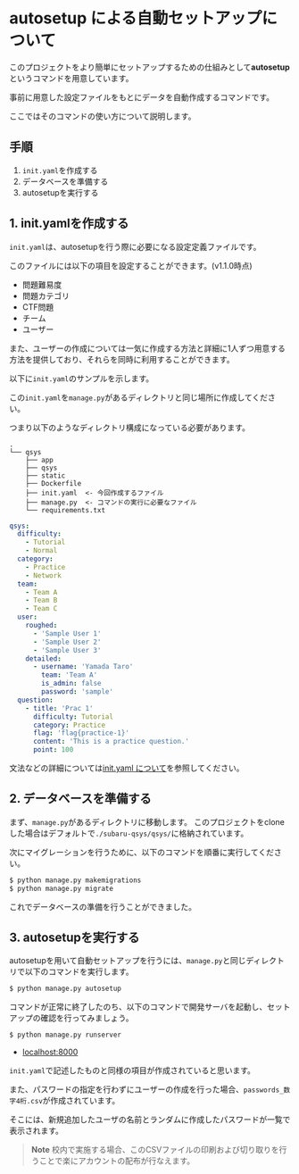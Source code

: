 # autosetup による自動セットアップについて

このプロジェクトをより簡単にセットアップするための仕組みとして**autosetup**というコマンドを用意しています。

事前に用意した設定ファイルをもとにデータを自動作成するコマンドです。

ここではそのコマンドの使い方について説明します。

## 手順

1. ``init.yaml``を作成する
2. データベースを準備する
3. autosetupを実行する

## 1. init.yamlを作成する

``init.yaml``は、autosetupを行う際に必要になる設定定義ファイルです。

このファイルには以下の項目を設定することができます。(v1.1.0時点)

- 問題難易度
- 問題カテゴリ
- CTF問題
- チーム
- ユーザー

また、ユーザーの作成については一気に作成する方法と詳細に1人ずつ用意する方法を提供しており、それらを同時に利用することができます。

以下に``init.yaml``のサンプルを示します。

この``init.yaml``を``manage.py``があるディレクトリと同じ場所に作成してください。

つまり以下のようなディレクトリ構成になっている必要があります。

```
.
└── qsys
    ├── app
    ├── qsys
    ├── static
    ├── Dockerfile
    ├── init.yaml  <- 今回作成するファイル
    ├── manage.py  <- コマンドの実行に必要なファイル
    └── requirements.txt
```

```yaml
qsys:
  difficulty:
    - Tutorial
    - Normal
  category:
    - Practice
    - Network
  team:
    - Team A
    - Team B
    - Team C
  user:
    roughed:
      - 'Sample User 1'
      - 'Sample User 2'
      - 'Sample User 3'
    detailed:
      - username: 'Yamada Taro'
        team: 'Team A'
        is_admin: false
        password: 'sample'
  question:
    - title: 'Prac 1'
      difficulty: Tutorial
      category: Practice
      flag: 'flag{practice-1}'
      content: 'This is a practice question.'
      point: 100
```

文法などの詳細については[init.yaml について](../developer/syntax-of-init-yaml.md)を参照してください。


## 2. データベースを準備する

まず、``manage.py``があるディレクトリに移動します。 このプロジェクトをcloneした場合はデフォルトで``./subaru-qsys/qsys/``に格納されています。

次にマイグレーションを行うために、以下のコマンドを順番に実行してください。

```bash
$ python manage.py makemigrations
$ python manage.py migrate
```

これでデータベースの準備を行うことができました。

## 3. autosetupを実行する

autosetupを用いて自動セットアップを行うには、``manage.py``と同じディレクトリで以下のコマンドを実行します。

```bash
$ python manage.py autosetup
```

コマンドが正常に終了したのち、以下のコマンドで開発サーバを起動し、セットアップの確認を行ってみましょう。

```bash
$ python manage.py runserver
```

- [localhost:8000](http://localhost:8000)

``init.yaml``で記述したものと同様の項目が作成されていると思います。

また、パスワードの指定を行わずにユーザーの作成を行った場合、``passwords_数字4桁.csv``が作成されています。

そこには、新規追加したユーザの名前とランダムに作成したパスワードが一覧で表示されます。

> **Note**
> 校内で実施する場合、このCSVファイルの印刷および切り取りを行うことで楽にアカウントの配布が行なえます。
